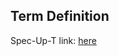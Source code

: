 ## Term Definition

Spec-Up-T link: <a href='https://weboftrust.github.io/WOT-terms/docs/glossary/passcode'>here</a>
